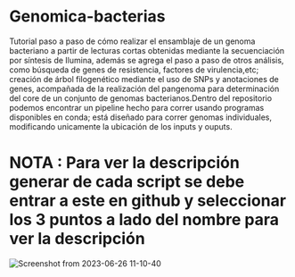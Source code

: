 # Genomica-bacterias
Tutorial paso a paso de cómo realizar el ensamblaje de un genoma bacteriano a partir de lecturas cortas obtenidas mediante la secuenciación por síntesis de Ilumina, además se agrega el paso a paso de otros análisis, como búsqueda de genes de resistencia, factores de virulencia,etc; creación de árbol filogenético mediante el uso de SNPs y anotaciones de genes, acompañada de la realización del pangenoma para determinación del core de un conjunto de genomas bacterianos.Dentro del repositorio podemos encontrar un pipeline hecho para correr usando programas disponibles en conda; está diseñado para correr genomas individuales, modificando unicamente la ubicación de los inputs y ouputs.
# NOTA : Para ver la descripción generar de cada script se debe entrar a este en github y seleccionar los 3 puntos a lado del nombre para ver la descripción
![Screenshot from 2023-06-26 11-10-40](https://github.com/IsaiasML10/Genomica_Bacterias/assets/112969083/7f2a641a-e1ab-42ee-aeaa-f6d737425e02)


